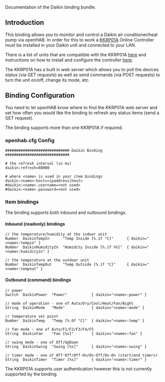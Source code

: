Documentation of the Daikin binding bundle.

## Introduction

This binding allows you to monitor and control a Daikin air conditioner/heat pump via openHAB. In order for this to work a [KKRP01A](http://www.onlinecontroller.eu/) Online Controller must be installed in your Daikin unit and connected to your LAN. 

There is a list of units that are compatible with the KKRP01A [here](http://www.onlinecontroller.eu/media/downloads/List-of-compatible-INDOOR-and-OUTDOOR-units-4.pdf) and instructions on how to install and configure the controller [here](http://www.onlinecontroller.eu/en/download).

The KKRP01A has a built in web server which allows you to poll the devices status (via GET requests) as well as send commands (via POST requests) to turn the unit on/off, change its mode, etc.
 
## Binding Configuration

You need to let openHAB know where to find the KKRP01A web server and set how often you would like the binding to refresh any status items (send a GET request).

The binding supports more than one KKRP01A if required.

### openhab.cfg Config

    ############################# Daikin Binding #############################

    # the refresh interval (in ms)
    daikin:refresh=60000

    # where <name> is used in your item bindings
    daikin:<name>:host=<ipaddress|host>
    #daikin:<name>.username=<not used>
    #daikin:<name>.password=<not used>

### Item bindings

The binding supports both inbound and outbound bindings. 

#### Inbound (readonly) bindings

    // the temperature/humidity at the indoor unit
    Number  DaikinTempIn      "Temp Inside [%.1f °C]"      { daikin="<name>:tempin" }
    Number  DaikinHumidityIn  "Humidity Inside [%.1f %%]"  { daikin="<name>:humidityin" }

    // the temperature at the outdoor unit
    Number  DaikinTempOut     "Temp Outside [%.1f °C]"     { daikin="<name>:tempout" }

#### Outbound (command) bindings

    // power
    Switch  DaikinPower  "Power"           { daikin="<name>:power" }

    // mode of operation - one of Auto/Dry/Cool/Heat/Fan/Night
    String  DaikinMode   "Mode"            { daikin="<name>:mode" }

    // temperature set point
    Number  DaikinTemp   "Temp [%.0f °C]"  { daikin="<name>:temp" }

    // fan mode - one of Auto/F1/F2/F3/F4/F5
    String  DaikinFan    "Fan [%s]"        { daikin="<name>:fan" }

    // swing mode - one of Off/UpDown
    String  DaikinSwing  "Swing [%s]"      { daikin="<name>:swing" }

    // timer mode - one of Off-Off/Off-On/On-Off/On-On (start/end timers)
    String  DaikinTimer  "Timer [%s]"      { daikin="<name>:timer" }

The KKRP01A supports user authentication however this is not currently supported by the binding. 